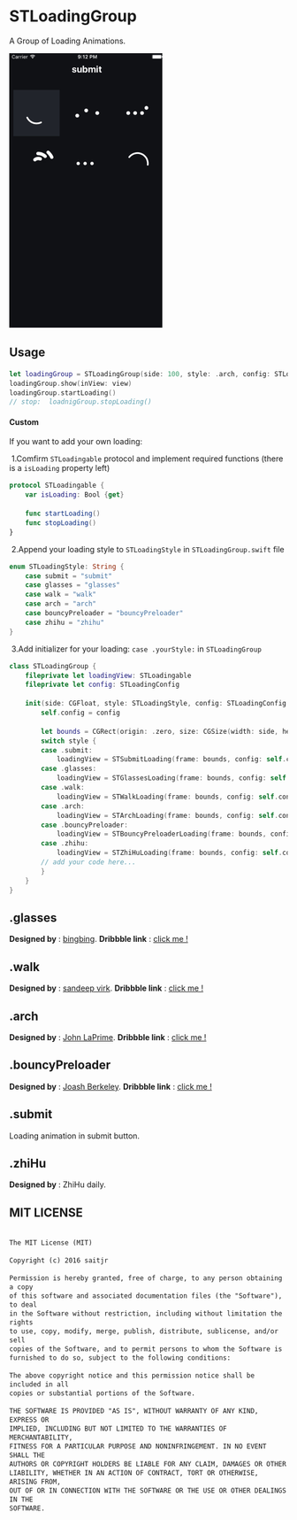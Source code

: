 # STLoadingGroup

A Group of Loading Animations.

![](./resources/loading.gif)

## Usage

```swift
let loadingGroup = STLoadingGroup(side: 100, style: .arch, config: STLoadingConfig(lineWidth: 8, animationDuration: 1.0))
loadingGroup.show(inView: view)
loadingGroup.startLoading()
// stop:  loadnigGroup.stopLoading()
```

#### Custom

If you want to add your own loading:

​	1\.Comfirm `STLoadingable` protocol and implement required functions (there is a `isLoading` property left)

```swift
protocol STLoadingable {
    var isLoading: Bool {get}
    
    func startLoading()
    func stopLoading()
}
```

​	2\.Append your loading style to `STLoadingStyle` in `STLoadingGroup.swift` file

```swift
enum STLoadingStyle: String {
    case submit = "submit"
    case glasses = "glasses"
    case walk = "walk"
    case arch = "arch"
    case bouncyPreloader = "bouncyPreloader"
    case zhihu = "zhihu"
}
```

​	3\.Add initializer for your loading: `case .yourStyle:` in  `STLoadingGroup`

```swift
class STLoadingGroup {
    fileprivate let loadingView: STLoadingable
    fileprivate let config: STLoadingConfig
    
    init(side: CGFloat, style: STLoadingStyle, config: STLoadingConfig = STLoadingConfig()) {
        self.config = config
        
        let bounds = CGRect(origin: .zero, size: CGSize(width: side, height: side))
        switch style {
        case .submit:
            loadingView = STSubmitLoading(frame: bounds, config: self.config)
        case .glasses:
            loadingView = STGlassesLoading(frame: bounds, config: self.config)
        case .walk:
            loadingView = STWalkLoading(frame: bounds, config: self.config)
        case .arch:
            loadingView = STArchLoading(frame: bounds, config: self.config)
        case .bouncyPreloader:
            loadingView = STBouncyPreloaderLoading(frame: bounds, config: self.config)
        case .zhihu:
            loadingView = STZhiHuLoading(frame: bounds, config: self.config)
        // add your code here...
        }
    }
}
```

## .glasses

**Designed by** : [bingbing](https://dribbble.com/bingbing). **Dribbble link** : [click me !](https://dribbble.com/shots/2124921-togic-loading)

## .walk

**Designed by** : [sandeep virk](https://dribbble.com/sandeepvirk87). **Dribbble link** : [click me !](https://dribbble.com/shots/2341109-Loading)

## .arch

**Designed by** : [John LaPrime](https://dribbble.com/johnlaprime). **Dribbble link** : [click me !](https://dribbble.com/shots/2392622-Loading-Animation)

## .bouncyPreloader

**Designed by** :  [Joash Berkeley](https://dribbble.com/JoashBerkeley). **Dribbble link** : [click me !](https://dribbble.com/shots/2391053-Bouncy-Preloader)

## .submit

Loading animation in submit button.

## .zhiHu

**Designed by** : ZhiHu daily.

## MIT LICENSE

``` 

The MIT License (MIT)

Copyright (c) 2016 saitjr

Permission is hereby granted, free of charge, to any person obtaining a copy
of this software and associated documentation files (the "Software"), to deal
in the Software without restriction, including without limitation the rights
to use, copy, modify, merge, publish, distribute, sublicense, and/or sell
copies of the Software, and to permit persons to whom the Software is
furnished to do so, subject to the following conditions:

The above copyright notice and this permission notice shall be included in all
copies or substantial portions of the Software.

THE SOFTWARE IS PROVIDED "AS IS", WITHOUT WARRANTY OF ANY KIND, EXPRESS OR
IMPLIED, INCLUDING BUT NOT LIMITED TO THE WARRANTIES OF MERCHANTABILITY,
FITNESS FOR A PARTICULAR PURPOSE AND NONINFRINGEMENT. IN NO EVENT SHALL THE
AUTHORS OR COPYRIGHT HOLDERS BE LIABLE FOR ANY CLAIM, DAMAGES OR OTHER
LIABILITY, WHETHER IN AN ACTION OF CONTRACT, TORT OR OTHERWISE, ARISING FROM,
OUT OF OR IN CONNECTION WITH THE SOFTWARE OR THE USE OR OTHER DEALINGS IN THE
SOFTWARE.
```
